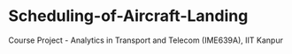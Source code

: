 # Scheduling-of-Aircraft-Landing
Course Project - Analytics in Transport and Telecom (IME639A), IIT Kanpur
